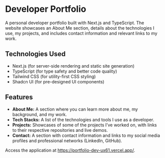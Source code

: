 # Developer Portfolio

A personal developer portfolio built with Next.js and TypeScript. The website showcases an About Me section, details about the technologies I use, my projects, and includes contact information and relevant links to my work.

## Technologies Used

- Next.js (for server-side rendering and static site generation)
- TypeScript (for type safety and better code quality)
- Tailwind CSS (for utility-first CSS styling)
- Shadcn UI (for pre-designed UI components)

## Features

- **About Me:** A section where you can learn more about me, my background, and my work.
- **Tech Stacks:** A list of the technologies and tools I use as a developer.
- **Projects:** Showcases of some of the projects I’ve worked on, with links to their respective repositories and live demos.
- **Contact:** A section with contact information and links to my social media profiles and professional networks (LinkedIn, GitHub).

Access the application at https://portfolio-dev-ux61.vercel.app/.

